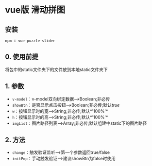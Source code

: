 # vue版 滑动拼图

## 安装
	npm i vue-puzzle-slider

## 0. 使用前提
将包中的static文件夹下的文件放到本地static文件夹下

## 1. 参数
* `v-model`：v-model双向绑定数据-->Boolean;非必传
* `showBtn`：是否显示点击按钮-->Boolean;非必传;默认*true*
* `w`：按钮显示时的宽-->String;非必传;默认*'100%'*
* `h`：按钮显示时的高-->String;非必传;默认*'100%'*
* `imgList`：图片路径列表-->Array;非必传;默认组建中static下的图片路径

## 2. 方法
* `change`：触发验证监听-->第一个参数返回true/false
* `initPop`：手动触发验证-->建议showBtn为false时使用

